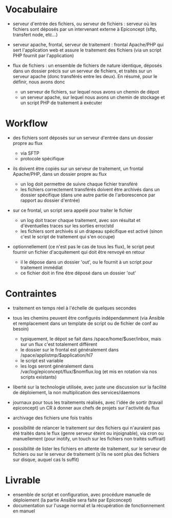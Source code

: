 Vocabulaire
===========

* serveur d'entrée des fichiers, ou serveur de fichiers : serveur où les fichiers sont déposés par un intervenant externe à Epiconcept (sftp, transfert node, etc...)
* serveur apache, frontal, serveur de traitement : frontal Apache/PHP qui sert l'application web et assure le traitement des fichiers (via un script PHP fournit par l'application)
* flux de fichiers : un ensemble de fichiers de nature identique, déposés dans un dossier précis sur un serveur de fichiers, et traités sur un serveur apache (donc transférés entre les deux). En résumé, pour le définir, nous avons donc

  * un serveur de fichiers, sur lequel nous avons un chemin de dépot
  * un serveur apache, sur lequel nous avons un chemin de stockage et un script PHP de traitement à exécuter

Workflow
========

* des fichiers sont déposés sur un serveur d'entrée dans un dossier propre au flux

  * via SFTP
  * protocole spécifique 

* ils doivent être copiés sur un serveur de traitement, un frontal Apache/PHP, dans un dossier propre au flux

  * un log doit permettre de suivre chaque fichier transféré
  * les fichiers correctement transférés doivent être archivés dans un dossier spécifique (dans une autre partie de l'arborescence par rapport au dossier d'entrée)

* sur ce frontal, un script sera appelé pour traiter le fichier

  * un log doit tracer chaque traitement, avec son résultat et d'éventuelles traces sur les sorties error/std
  * les fichiers sont archivés si un drapeau spécifique est activé (sinon c'est le script de traitement qui s'en occupe)

* optionnellement (ce n'est pas le cas de tous les flux), le script peut fournir un fichier d'acquitement qui doit être renvoyé en retour

  * il le dépose dans un dossier 'out', ou le fournit à un script pour traitement immédiat
  * ce fichier doit in fine être déposé dans un dossier 'out'

Contraintes
===========

* traitement en temps réel à l'échelle de quelques secondes
* tous les chemins peuvent être configurés indépendamment (via Ansible et remplacement dans un template de script ou de fichier de conf au besoin)

  * typiquement, le dépot se fait dans /space/home/$user/inbox, mais sur un flux c'est totalement différent
  * le dossier sur le frontal est généralement dans /space/applistmp/$application/hl7
  * le script est variable
  * les logs seront généralement dans /var/log/epiconcept/flux/$nomflux.log (et mis en rotation via nos scripts existants)

* liberté sur la technologie utilisée, avec juste une discussion sur la facilité de déploiement, la non multiplication des services/daemons
* journaux pour tous les traitements réalisés, avec l'idée de sortir (travail epiconcept) un CR à donner aux chefs de projets sur l'activité du flux
* archivage des fichiers une fois traités
* possibilité de relancer le traitement sur des fichiers qui n'auraient pas été traités dans le flux (genre serveur éteint ou injoignable), via cron ou manuellement (pour inotify, un touch sur les fichiers non traités suffirait)
* possibilité de lister les fichiers en attente de traitement, sur le serveur de fichiers ou sur le serveur de traitement (s'ils ne sont plus des fichiers sur disque, auquel cas ls suffit)

Livrable
========

* ensemble de script et configuration, avec procédure manuelle de déploiement (la partie Ansible sera faite par Epiconcept)
* documentation sur l'usage normal et la récupération de fonctionnement en manuel
